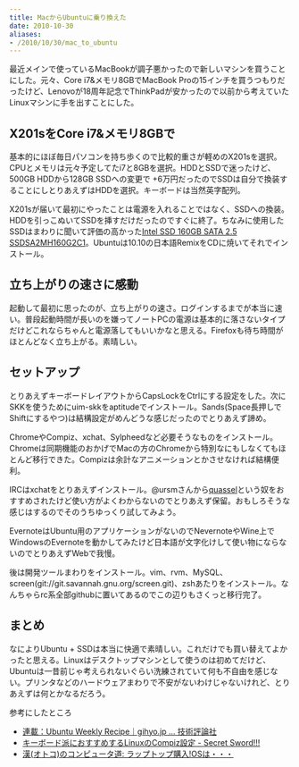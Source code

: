 ```yaml
---
title: MacからUbuntuに乗り換えた
date: 2010-10-30
aliases:
- /2010/10/30/mac_to_ubuntu
---
```

最近メインで使っているMacBookが調子悪かったので新しいマシンを買うことにした。元々、Core i7&メモリ8GBでMacBook Proの15インチを買うつもりだったけど、Lenovoが18周年記念でThinkPadが安かったので以前から考えていたLinuxマシンに手を出すことにした。

<h2>X201sをCore i7&メモリ8GBで</h2>
基本的にほぼ毎日パソコンを持ち歩くので比較的重さが軽めのX201sを選択。CPUとメモリは元々予定してたi7と8GBを選択。HDDとSSDで迷ったけど、500GB HDDから128GB SSDへの変更で +6万円だったのでSSDは自分で換装することにしとりあえずはHDDを選択。キーボードは当然英字配列。

X201sが届いて最初にやったことは電源を入れることではなく、SSDへの換装。HDDを引っこぬいてSSDを挿すだけだったのですぐに終了。ちなみに使用したSSDはまわりに聞いて評価の高かった<a href='http://amzn.to/byjKi8'>Intel SSD 160GB SATA 2.5 SSDSA2MH160G2C1</a>。Ubuntuは10.10の日本語RemixをCDに焼いてそれでインストール。

<h2>立ち上がりの速さに感動</h2>
起動して最初に思ったのが、立ち上がりの速さ。ログインするまでが本当に速い。普段起動時間が長いのを嫌ってノートPCの電源は基本的に落さないタイプだけどこれならちゃんと電源落してもいいかなと思える。Firefoxも待ち時間がほとんどなく立ち上がる。素晴しい。

<h2>セットアップ</h2>
とりあえずキーボードレイアウトからCapsLockをCtrlにする設定をした。次にSKKを使うためにuim-skkをaptitudeでインストール。Sands(Space長押しでShiftにするやつ)は結構設定がめんどうな感じだったのでとりあえず諦め。

ChromeやCompiz、xchat、Sylpheedなど必要そうなものをインストール。Chromeは同期機能のおかげでMacの方のChromeから特別なにもしなくてもほとんど移行できた。Compizは余計なアニメーションとかさせなければ結構便利。

IRCはxchatをとりあえずインストール。@ursmさんから<a href='http://quassel-irc.org/'>quassel</a>という奴をおすすめされたけど使い方がよくわからないのでとりあえず保留。おもしろそうな感じはするのでそのうちゆっくり試してみよう。

EvernoteはUbuntu用のアプリケーションがないのでNevernoteやWine上でWindowsのEvernoteを動かしてみたけど日本語が文字化けして使い物にならないのでとりあえずWebで我慢。

後は開発ツールまわりをインストール。vim、rvm、MySQL、screen(git://git.savannah.gnu.org/screen.git)、zshあたりをインストール。なんちゃらrc系全部githubに置いてあるのでこの辺りもさくっと移行完了。

<h2>まとめ</h2>
なによりUbuntu + SSDは本当に快適で素晴しい。これだけでも買い替えてよかったと思える。Linuxはデスクトップマシンとして使うのは初めてだけど、Ubuntuは一昔前じゃ考えられないぐらい洗練されていて何も不自由を感じない。プリンタなどのハードウェアまわりで不安がないわけじゃないけれど、とりあえずは何とかなるだろう。

参考にしたところ
<ul>
<li><a href='http://gihyo.jp/admin/serial/01/ubuntu-recipe'>連載：Ubuntu Weekly Recipe｜gihyo.jp … 技術評論社</a></li>
<li><a href='http://d.hatena.ne.jp/voidy21/20091127/1259345628'>キーボード派におすすめするLinuxのCompiz設定 - Secret Sword!!!</a></li>
<li><a href='http://nippondanji.blogspot.com/2010/08/blog-post.html'>漢(オトコ)のコンピュータ道: ラップトップ購入!OSは・・・</a></li>